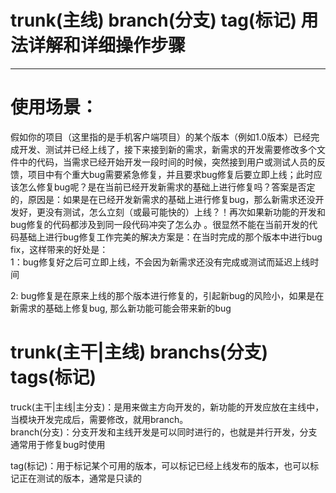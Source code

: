 # trunk\(主线\) branch\(分支\) tag\(标记\) 用法详解和详细操作步骤

---

# 使用场景：

假如你的项目（这里指的是手机客户端项目）的某个版本（例如1.0版本）已经完成开发、测试并已经上线了，接下来接到新的需求，新需求的开发需要修改多个文件中的代码，当需求已经开始开发一段时间的时候，突然接到用户或测试人员的反馈，项目中有个重大bug需要紧急修复，并且要求bug修复后要立即上线；此时应该怎么修复bug呢？是在当前已经开发新需求的基础上进行修复吗？答案是否定的，原因是：如果是在已经开发新需求的基础上进行修复bug，那么新需求还没开发好，更没有测试，怎么立刻（或最可能快的）上线？！再次如果新功能的开发和bug修复的代码都涉及到同一段代码冲突了怎么办 。很显然不能在当前开发的代码基础上进行bug修复工作完美的解决方案是：在当时完成的那个版本中进行bug fix，这样带来的好处是：  
1：bug修复好之后可立即上线，不会因为新需求还没有完成或测试而延迟上线时间

2: bug修复是在原来上线的那个版本进行修复的，引起新bug的风险小，如果是在新需求的基础上修复bug, 那么新功能可能会带来新的bug

# trunk\(主干\|主线\) branchs\(分支\) tags\(标记\)

truck\(主干\|主线\|主分支\)：是用来做主方向开发的，新功能的开发应放在主线中，当模块开发完成后，需要修改，就用branch。  
branch\(分支\)：分支开发和主线开发是可以同时进行的，也就是并行开发，分支通常用于修复bug时使用

tag\(标记\)：用于标记某个可用的版本，可以标记已经上线发布的版本，也可以标记正在测试的版本，通常是只读的

